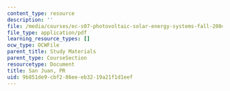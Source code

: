 ```yaml
---
content_type: resource
description: ''
file: /media/courses/ec-s07-photovoltaic-solar-energy-systems-fall-2004/9b851de9cbf286eeeb3219a21f1d1eef_MITEC_S07F04_san_juan_pr.pdf
file_type: application/pdf
learning_resource_types: []
ocw_type: OCWFile
parent_title: Study Materials
parent_type: CourseSection
resourcetype: Document
title: San Juan, PR
uid: 9b851de9-cbf2-86ee-eb32-19a21f1d1eef
---
```

